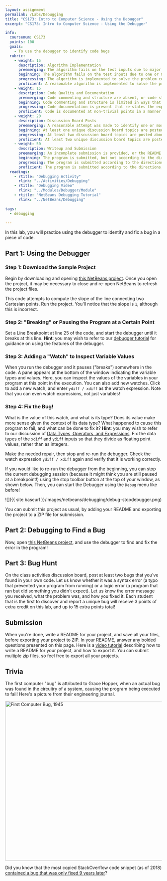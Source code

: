 ```yaml
---
layout: assignment
permalink: /Labs/Debugging
title: "CS173: Intro to Computer Science - Using the Debugger"
excerpt: "CS173: Intro to Computer Science - Using the Debugger"

info:
  coursenum: CS173
  points: 100
  goals:
    - To use the debugger to identify code bugs
  rubric:
    - weight: 15
      description: Algorithm Implementation
      preemerging: The algorithm fails on the test inputs due to major issues, or the program fails to compile and/or run
      beginning: The algorithm fails on the test inputs due to one or more minor issues
      progressing: The algorithm is implemented to solve the problem correctly according to given test inputs, but would fail if executed in a general case due to a minor issue or omission in the algorithm design or implementation
      proficient: A reasonable algorithm is implemented to solve the problem which correctly solves the problem according to the given test inputs, and would be reasonably expected to solve the problem in the general case
    - weight: 15
      description: Code Quality and Documentation
      preemerging: Code commenting and structure are absent, or code structure departs significantly from best practice, and/or the code departs significantly from the style guide
      beginning: Code commenting and structure is limited in ways that reduce the readability of the program, and/or there are minor departures from the style guide
      progressing: Code documentation is present that re-states the explicit code definitions, and/or code is written that mostly adheres to the style guide
      proficient: Code is documented at non-trivial points in a manner that enhances the readability of the program, and code is written according to the style guide
    - weight: 20
      description: Discussion Board Posts
      preemerging: A reasonable attempt was made to identify one or more bugs on the discussion board, but the comments were not substantially on-topic
      beginning: At least one unique discussion board topics are posted about the bugs identified in your code
      progressing: At least two discussion board topics are posted about the bugs identified in your code, but they are substantially similar
      proficient: At least two unique discussion board topics are posted about the bugs identified in your code
    - weight: 50
      description: Writeup and Submission
      preemerging: An incomplete submission is provided, or the README file submitted is blank
      beginning: The program is submitted, but not according to the directions in one or more ways (for example, because it is lacking a readme writeup or missing answers to written questions)
      progressing: The program is submitted according to the directions with a minor omission or correction needed, including a readme writeup describing the solution and answering nearly all questions posed in the instructions
      proficient: The program is submitted according to the directions, including a readme writeup describing the solution and answering all questions posed in the instructions
  readings:
    - rtitle: "Debugging Activity"
      rlink: "../Activities/Debugging"
    - rtitle: "Debugging Video"
      rlink: "../Modules/Debugger/Module"
    - rtitle: "NetBeans Debugging Tutorial"
      rlink: "../NetBeans/Debugging"      
      
tags:
  - debugging
  
---
```


In this lab, you will practice using the debugger to identify and fix a bug in a piece of code.  

## Part 1: Using the Debugger

### Step 1: Download the Sample Project
Begin by downloading and opening [this NetBeans project](../files/lab-debugging/DebugSample.zip).  Once you open the project, it may be necessary to close and re-open NetBeans to refresh the project files.

This code attempts to compute the slope of the line connecting two Cartesian points.  Run the project.  You'll notice that the slope is `1`, although this is incorrect.

### Step 2: "Breaking" or Pausing the Program at a Certain Point
Set a Line Breakpoint at line 25 of the code, and start the debugger until it breaks at this line.  **Hint**: you may wish to refer to our [debugger tutorial](../NetBeans/Debugging) for guidance on using the features of the debugger.  

### Step 3: Adding a "Watch" to Inspect Variable Values
When you run the debugger and it pauses ("breaks") somewhere in the code.  A pane appears at the bottom of the window indicating the variable types and values.  Here, you can inspect the values of the variables in your program at this point in the execution.  You can also add new watches.  Click to add a new watch, and enter `ydiff / xdiff` as the watch expression.  Note that you can even watch expressions, not just variables!

### Step 4: Fix the Bug!
What is the value of this watch, and what is its type?  Does its value make more sense given the context of its data type?  What happened to cause this program to fail, and what can be done to fix it?  **Hint**: you may wish to refer to our discussion of [Data Types, Operators, and Expressions](../Activities/Expressions).  Fix the data types of the `xdiff` and `ydiff` inputs so that they divide as floating point values, rather than as integers.

Make the needed repair, then stop and re-run the debugger.  Check the watch expression `ydiff / xdiff` again and verify that it is working correctly.

If you would like to re-run the debugger from the beginning, you can stop the current debugging session (because it might think you are still paused at a breakpoint!) using the stop toolbar button at the top of your window, as shown below.  Then, you can start the Debugger using the `Debug` menu like before!

![]({{ site.baseurl }}/images/netbeans/debugging/debug-stopdebugger.png)

You can submit this project as usual, by adding your README and exporting the project to a ZIP file for submission.

## Part 2: Debugging to Find a Bug

Now, open [this NetBeans project](../files/lab-debugging/DebugSample2.zip), and use the debugger to find and fix the error in the program!

## Part 3: Bug Hunt

On the class activities discussion board, post at least two bugs that you've found in your own code.  Let us know whether it was a syntax error (a typo that prevented your program from running) or a logic error (a program that ran but did something you didn't expect).  Let us know the error message you received, what the problem was, and how you fixed it.  Each student that is the first to discover and report a unique bug will receive 3 points of extra credit on this lab, and up to 15 extra points total!

## Submission

When you're done, write a README for your project, and save all your files, before exporting your project to ZIP.  In your README, answer any bolded questions presented on this page.  Here is a [video tutorial](../Modules/IDE/Module2) describing how to write a README for your project, and how to export it.  You can submit multiple zip files, so feel free to export all your projects.

## Trivia

The first computer "bug" is attributed to Grace Hopper, when an actual bug was found in the circuitry of a system, causing the program being executed to fail!  Here's a picture from their engineering journal.

<a title="Courtesy of the Naval Surface Warfare Center, Dahlgren, VA., 1988., Public domain, via Wikimedia Commons" href="https://commons.wikimedia.org/wiki/File:First_Computer_Bug,_1945.jpg"><img width="512" alt="First Computer Bug, 1945" src="https://upload.wikimedia.org/wikipedia/commons/f/ff/First_Computer_Bug%2C_1945.jpg"></a>

Did you know that the most copied StackOverflow code snippet (as of 2018) [contained a bug that was only fixed 9 years later](https://www.zdnet.com/article/the-most-copied-stackoverflow-java-code-snippet-contains-a-bug/)?
